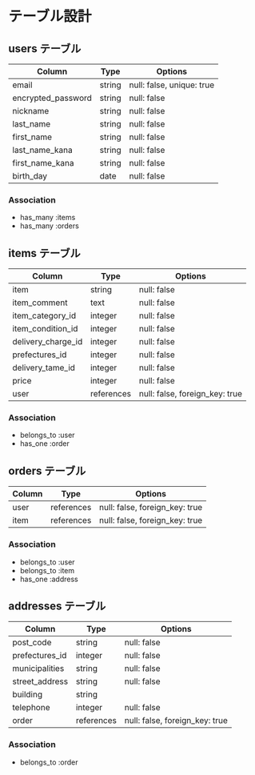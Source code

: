 # テーブル設計

## users テーブル

| Column             | Type    | Options     |
| ------------------ | ------- | ----------- |
| email              | string  | null: false, unique: true |
| encrypted_password | string  | null: false |
| nickname           | string  | null: false |
| last_name          | string  | null: false |
| first_name         | string  | null: false |
| last_name_kana     | string  | null: false |
| first_name_kana    | string  | null: false |
| birth_day          | date    | null: false |

### Association
- has_many :items
- has_many :orders

## items テーブル

| Column             | Type       | Options     |
| ------------------ | ---------- | ----------- |
| item               | string     | null: false |
| item_comment       | text       | null: false |
| item_category_id   | integer    | null: false |
| item_condition_id  | integer    | null: false |
| delivery_charge_id | integer    | null: false |
| prefectures_id     | integer    | null: false |
| delivery_tame_id   | integer    | null: false |
| price              | integer    | null: false |
| user               | references | null: false, foreign_key: true |

### Association
- belongs_to :user
- has_one :order

## orders テーブル

| Column             | Type   | Options     |
| -------------- | ---------- | ----------- |
| user           | references | null: false, foreign_key: true |
| item           | references | null: false, foreign_key: true |

### Association
- belongs_to :user
- belongs_to :item
- has_one :address

## addresses テーブル

| Column             | Type   | Options     |
| -------------- | ---------- | ----------- |
| post_code      | string     | null: false |
| prefectures_id | integer    | null: false |
| municipalities | string     | null: false |
| street_address | string     | null: false |
| building       | string     |             |
| telephone      | integer    | null: false |
| order          | references | null: false, foreign_key: true |

### Association
- belongs_to :order